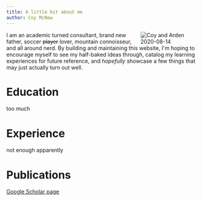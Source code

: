 ```yaml
---
title: A little bit about me
author: Coy McNew
---
```


<img src="/./about_files/CoyArden_2020-08-14.jpeg" style="max-width:30%;min-width:40px;float:right;" alt="Coy and Arden 2020-08-14"/>

I am an academic turned consultant, brand new father, soccer ~~player~~ lover, mountain connoisseur, and all around nerd.  By building and maintaining this website, I'm hoping to encourage myself to see my half-baked ideas through, catalog my learning experiences for future reference, and *hopefully* showcase a few things that may just actually turn out well.

# Education
too much

# Experience
not enough apparently

# Publications
[Google Scholar page](https://scholar.google.com/citations?user=tqJqwA4AAAAJ&hl=en&oi=ao)
